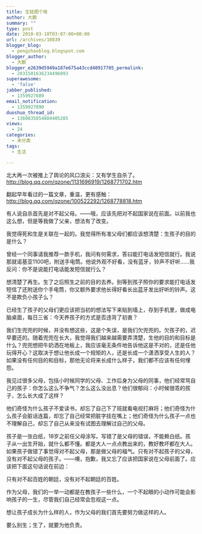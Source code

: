 ```yaml
---
title: 生娃图个啥
author: 大鹏
summary: ""
type: post
date: 2010-03-18T03:07:00+00:00
url: /archives/10839
blogger_blog:
  - pengzhaoblog.blogspot.com
blogger_author:
  - 大鹏
blogger_e2639d5949a187e675a43ccd40917705_permalink:
  - 2831501636234496093
superawesome:
  - 'false'
jabber_published:
  - 1359927889
email_notification:
  - 1359927890
duoshuo_thread_id:
  - 1360835854884405285
views:
  - 24
categories:
  - 未分类
tags:
  - 生活

---
```

北大再一次被推上了舆论的风口浪尖：又有学生自杀了。  
<http://blog.qq.com/qzone/1131696919/1268771702.htm>

翻起早年看过的一篇文章，重温，更有感触：  
<http://blog.qq.com/qzone/100522292/1268778818.htm>

有人说自杀首先是对不起父母。——哦，应该先把对不起国家说在前面。以前我也这么想，但是等我做了父亲，想法有了改变。

我觉得死和生是关联在一起的。我觉得所有准父母们都应该想清楚：生孩子的目的是什么？

曾经一个同事请我推荐一款手机，我问有何需求，答曰能打电话发短信就行。我说那就诺基亚1100吧，附送手电筒。他说外观不好看，没有蓝牙，铃声不好听……我反问：你不是说能打电话能发短信就行么？

想清楚了再生。生了之后照生之前的目的去养。别等到孩子照你的要求能打电话发短信了还附送你个手电筒，你又额外要求他长得好看长出蓝牙发出好听的铃声。这不是欺负小孩子么？

已经生了孩子的父母们更应该把当初的想法写下来贴到墙上，存到手机里，做成电脑桌面，每日三省：今天养孩子的方式是否违背了初衷？

我们生兜兜的时候，并没有想这些，这是个失误，是我们欠兜兜的。欠孩子的，迟早要还的。随着兜兜在长大，我觉得我们越来越需要弄清楚，生他的目的和目标是什么？兜兜想把牛奶洒在地板上，我应该毫无条件地告诉他这是不对的，还是任他玩得开心？这取决于想让他长成一个规矩的人，还是长成一个潇洒享受人生的人？如果没有任何目的和目标，那他无论将来长成什么样子，我们都不应该有任何埋怨。

我见过很多父母，包括小时候同学的父母、工作后身为父母的同事，他们经常骂自己的孩子：你怎么这么不争气？怎么这么没出息？他们很郁闷：小时候很乖的孩子，怎么长大成了这样？

他们奇怪为什么孩子不爱读书，却忘了自己下了班就看电视打麻将；他们奇怪为什么孩子会脏话连篇，却忘了自己经常把脏字挂在嘴上；他们奇怪为什么孩子一点也不理解自己，却忘了自己从来没有试图去理解过自己的父母。

孩子是一张白纸，18岁之前任父母涂写。写错了是父母的错误，不能赖白纸。孩子从一出生开始，就什么都不懂。都是大人一点点教出来的，教好教坏都在大人。如果孩子做错了事觉得对不起父母，那是做父母的福气。只有对不起孩子的父母，没有对不起父母的孩子。——噢，抱歉，我又忘了应该把国家说在父母前面了。应该把下面这句话说在前边：

只有对不起百姓的朝廷，没有对不起朝廷的百姓。

作为父母，我们的一举一动都是在教孩子一些什么，一个不起眼的小动作可能会影响孩子的一生，尽管我们自己经常会忽视这一点。

想让孩子成长为什么样的人，作为父母的我们首先要努力做这样的人。

要么别生；生了，就要为他负责。
